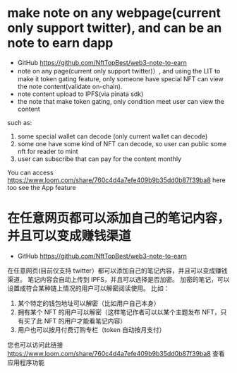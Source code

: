 
# make note on any webpage(current only support twitter), and can be an note to earn dapp

* GitHub <https://github.com/NftTopBest/web3-note-to-earn>
* note on any page(current only support twitter)）, and using the LIT to make it token gating feature, only someone have special NFT can view the note content(validate on-chain).
* note content upload to IPFS(via pinata sdk)
* the note that make token gating, only condition meet user can view the content

such as:

1. some special wallet can decode (only current wallet can decode)
2. some one have some kind of NFT can decode, so user can public some nft for reader to mint
3. user can subscribe that can pay for the content monthly

You can access <https://www.loom.com/share/760c4d4a7efe409b9b35dd0b87f39ba8> here too see the App feature

# 在任意网页都可以添加自己的笔记内容，并且可以变成赚钱渠道

* GitHub <https://github.com/NftTopBest/web3-note-to-earn>

在任意网页(目前仅支持 twitter）都可以添加自己的笔记内容，并且可以变成赚钱渠道。
笔记内容会自动上传到 IPFS，并且可以选择是否加密。
加密的笔记，可以设置成符合某种链上情况的用户可以解密阅读使用。
比如：

1. 某个特定的钱包地址可以解密（比如用户自己本身）
2. 拥有某个 NFT 的用户可以解密（这样笔记作者可以以某个主题发布 NFT，只有买了此 NFT 的用户才能看笔记内容）
3. 用户也可以按月付费订购专栏（token 自动按月支付）

您也可以访问此链接 <https://www.loom.com/share/760c4d4a7efe409b9b35dd0b87f39ba8> 查看应用程序功能
